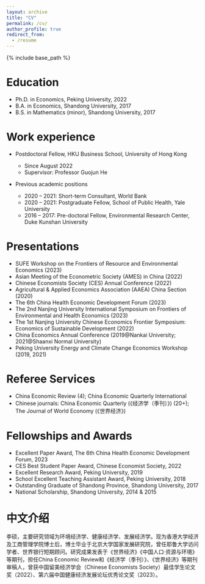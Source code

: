 ```yaml
---
layout: archive
title: "CV"
permalink: /cv/
author_profile: true
redirect_from:
  - /resume
---
```


{% include base_path %}

Education
======
* Ph.D. in Economics, Peking University, 2022
* B.A. in Economics, Shandong University, 2017
* B.S. in Mathematics (minor), Shandong University, 2017

Work experience
======
* Postdoctoral Fellow, HKU Business School, University of Hong Kong
  * Since August 2022
  * Supervisor: Professor Guojun He

* Previous academic positions
  * 2020 – 2021: Short-term Consultant, World Bank
  * 2020 – 2021: Postgraduate Fellow, School of Public Health, Yale University
  * 2016 – 2017: Pre-doctoral Fellow, Environmental Research Center, Duke Kunshan University
 
  
Presentations
======
* SUFE Workshop on the Frontiers of Resource and Environmental Economics (2023)
* Asian Meeting of the Econometric Society (AMES) in China (2022)
* Chinese Economists Society (CES) Annual Conference (2022)
* Agricultural & Applied Economics Association (AAEA) China Section (2020)
* The 6th China Health Economic Development Forum (2023)
* The 2nd Nanjing University International Symposium on Frontiers of Environmental and Health Economics (2023)
* The 1st Nanjing University Chinese Economics Frontier Symposium: Economics of Sustainable Development (2022)
* China Economics Annual Conference (2019@Nankai University; 2021@Shaanxi Normal University)
* Peking University Energy and Climate Change Economics Workshop (2019, 2021)
  
Referee Services
======
* China Economic Review (4); China Economic Quarterly International
* Chinese journals: China Economic Quarterly (《经济学（季刊）》) (20+); The Journal of World Economy (《世界经济》)
  
Fellowships and Awards
======
* Excellent Paper Award, The 6th China Health Economic Development Forum, 2023
* CES Best Student Paper Award, Chinese Economist Society, 2022
* Excellent Research Award, Peking University, 2019
* School Excellent Teaching Assistant Award, Peking University, 2018
* Outstanding Graduate of Shandong Province, Shandong University, 2017
* National Scholarship, Shandong University, 2014 & 2015

  
中文介绍
======
李硕，主要研究领域为环境经济学、健康经济学、发展经济学。现为香港大学经济及工商管理学院博士后，博士毕业于北京大学国家发展研究院，曾任耶鲁大学访问学者、世界银行短期顾问。研究成果发表于《世界经济》《中国人口·资源与环境》等期刊，担任China Economic Review和《经济学（季刊）》、《世界经济》等期刊审稿人，曾获中国留美经济学会（Chinese Economists Society）最佳学生论文奖（2022）、第六届中国健康经济发展论坛优秀论文奖（2023）。
